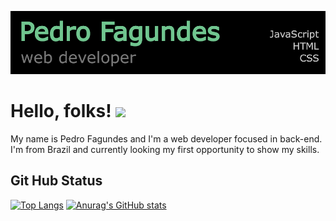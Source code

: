 
[![Header](https://github.com/PedroheFagundes/PedroheFagundes/blob/main/header2.png "Header")](https://some-url.dev/)
# Hello, folks! <img src="https://raw.githubusercontent.com/MartinHeinz/MartinHeinz/master/wave.gif" width="30px">
My name is Pedro Fagundes and I'm a web developer focused in back-end.  
I'm from Brazil and currently looking my first opportunity to show my skills. 


## Git Hub Status
[![Top Langs](https://github-readme-stats.vercel.app/api/top-langs/?username=PedroheFagundes&langs_count=8&theme=dark)](https://github.com/pedrohefagundes?tab=repositories)
[![Anurag's GitHub stats](https://github-readme-stats.vercel.app/api?username=PedroheFagundes&count_private=true&show_icons=true&theme=dark)](https://github.com/pedrohefagundes?tab=repositories)





<!--


- 🌱 I’m currently learning ...
- 👯 I’m looking to collaborate on ...
- 🤔 I’m looking for help with ...
- 💬 Ask me about ...
- 📫 How to reach me: ...

-->
